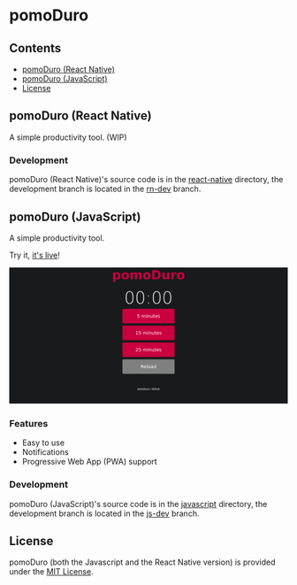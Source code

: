 # pomoDuro

## Contents

- [pomoDuro (React Native)](#pomoduro-react-native)
- [pomoDuro (JavaScript)](#pomoduro-javascript)
- [License](#license)

## pomoDuro (React Native)

A simple productivity tool. (WIP)

### Development

pomoDuro (React Native)'s source code is in the [react-native](react-native) directory, the development branch is located in the [rn-dev](https://github.com/cegargo/pomoDuro/tree/rn-dev) branch.

## pomoDuro (JavaScript)

A simple productivity tool.

Try it, [it's live](https://cegargo.github.io/pomoDuro/javascript/)!

![pomoDuro](https://raw.githubusercontent.com/cegargo/pomoDuro/master/javascript/res/pomoDuro_preview.png)

### Features

- Easy to use
- Notifications
- Progressive Web App (PWA) support

### Development

pomoDuro (JavaScript)'s source code is in the [javascript](javascript) directory, the development branch is located in the [js-dev](https://github.com/cegargo/pomoDuro/tree/js-dev) branch.

## License

pomoDuro (both the Javascript and the React Native version) is provided under the [MIT License](./LICENSE).
